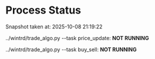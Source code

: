 # Process Status

Snapshot taken at: 2025-10-08 21:19:22

../wintrd/trade_algo.py --task price_update: **NOT RUNNING**

../wintrd/trade_algo.py --task buy_sell: **NOT RUNNING**

